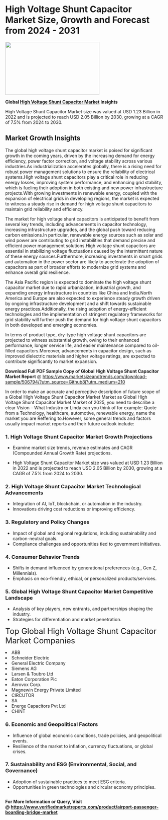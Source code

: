 <H1>High Voltage Shunt Capacitor Market Size, Growth and Forecast from 2024 - 2031</H1><img class="aligncenter size-medium wp-image-584254" src="https://thirdeyenews.in/wp-content/uploads/2024/09/Global-Market-Research-300x168.jpeg" alt="" width="300" height="168" /><p><strong>Global&nbsp;<a href="https://www.marketsizeandtrends.com/download-sample/506794/?utm_source=Github8j?utm_medium=210">High Voltage Shunt Capacitor Market</a> Insights</strong></p><p>High Voltage Shunt Capacitor Market size was valued at USD 1.23 Billion in 2022 and is projected to reach USD 2.05 Billion by 2030, growing at a CAGR of 7.5% from 2024 to 2030.</p><p><h2>Market Growth Insights</h2> <p>The global high voltage shunt capacitor market is poised for significant growth in the coming years, driven by the increasing demand for energy efficiency, power factor correction, and voltage stability across various industries.As industrialization accelerates globally, there is a rising need for robust power management solutions to ensure the reliability of electrical systems.High voltage shunt capacitors play a critical role in reducing energy losses, improving system performance, and enhancing grid stability, which is fueling their adoption in both existing and new power infrastructure projects.With growing investments in renewable energy, coupled with the expansion of electrical grids in developing regions, the market is expected to witness a steady rise in demand for high voltage shunt capacitors to maintain grid reliability and efficiency.</p> <p>The market for high voltage shunt capacitors is anticipated to benefit from several key trends, including advancements in capacitor technology, increasing infrastructure upgrades, and the global push toward reducing carbon emissions.In particular, renewable energy sources such as solar and wind power are contributing to grid instabilities that demand precise and efficient power management solutions.High voltage shunt capacitors are essential in stabilizing voltage fluctuations caused by the intermittent nature of these energy sources.Furthermore, increasing investments in smart grids and automation in the power sector are likely to accelerate the adoption of capacitors as part of broader efforts to modernize grid systems and enhance overall grid resilience.</p> <p>The Asia Pacific region is expected to dominate the high voltage shunt capacitor market due to rapid urbanization, industrial growth, and expanding energy infrastructure in countries like China and India.North America and Europe are also expected to experience steady growth driven by ongoing infrastructure development and a shift towards sustainable energy practices.Additionally, the rising adoption of energy-efficient technologies and the implementation of stringent regulatory frameworks for grid stability will further push the demand for high voltage shunt capacitors in both developed and emerging economies.</p> <p>In terms of product type, dry-type high voltage shunt capacitors are projected to witness substantial growth, owing to their enhanced performance, longer service life, and easier maintenance compared to oil-filled capacitors.Moreover, advancements in capacitor design, such as improved dielectric materials and higher voltage ratings, are expected to contribute significantly to market expansion.</p> <p><span class=""><strong>Download Full PDF Sample Copy of Global High Voltage Shunt Capacitor Market Report</strong> @ <a href="https://www.marketsizeandtrends.com/download-sample/506794/?utm_source=Github8j?utm_medium=210" target="_blank">https://www.marketsizeandtrends.com/download-sample/506794/?utm_source=Github8j?utm_medium=210</a></span></p><p>In order to make an accurate and perceptive description of future scope of a Global&nbsp;High Voltage Shunt Capacitor Market Market as Global&nbsp;High Voltage Shunt Capacitor Market Market of 2025, you need to describe a clear Vision &ndash; What Industry or Linda can you think of for example: Quote from a Technology, healthcare, automotive, renewable energy, name the market you are Reffering to.However, some general trends and factors usually impact market reports and their future outlook include:</p><h3>1.&nbsp;<strong>High Voltage Shunt Capacitor Market Growth Projections</strong></h3><ul><li>Examine market size trends, revenue estimates and CAGR (Compounded Annual Growth Rate) projections.</li><li><p>High Voltage Shunt Capacitor Market size was valued at USD 1.23 Billion in 2022 and is projected to reach USD 2.05 Billion by 2030, growing at a CAGR of 7.5% from 2024 to 2030.</p></li></ul><h3>2.&nbsp;<strong>High Voltage Shunt Capacitor Market Technological Advancements</strong></h3><ul><li>Integration of AI, IoT, blockchain, or automation in the industry.</li><li>Innovations driving cost reductions or improving efficiency.</li></ul><h3>3.&nbsp;<strong>Regulatory and Policy Changes</strong></h3><ul><li>Impact of global and regional regulations, including sustainability and carbon-neutral goals.</li><li>Compliance challenges and opportunities tied to government initiatives.</li></ul><h3>4.&nbsp;<strong>Consumer Behavior Trends</strong></h3><ul><li>Shifts in demand influenced by generational preferences (e.g., Gen Z, Millennials).</li><li>Emphasis on eco-friendly, ethical, or personalized products/services.</li></ul><h3>5.&nbsp;<strong>Global High Voltage Shunt Capacitor Market Competitive Landscape</strong></h3><ul><li>Analysis of key players, new entrants, and partnerships shaping the industry.</li><li>Strategies for differentiation and market penetration.</li></ul><p data-pm-slice="1 1 []"><span style="color: inherit; font-family: inherit; font-size: 25px;">Top Global High Voltage Shunt Capacitor Market Companies</span></p><div class="" data-test-id=""><p><li>ABB</li><li> Schneider Electric</li><li> General Electric Company</li><li> Siemens AG</li><li> Larsen & Toubro Ltd</li><li> Eaton Corporation Plc</li><li> Aerovox Corp.</li><li> Magnewin Energy Private Limited</li><li> CIRCUTOR</li><li> SA</li><li> Energe Capacitors Pvt Ltd</li><li> CHINT</li></p></div><h3>6.&nbsp;<strong>Economic and Geopolitical Factors</strong></h3><ul><li>Influence of global economic conditions, trade policies, and geopolitical events.</li><li>Resilience of the market to inflation, currency fluctuations, or global crises.</li></ul><h3>7.&nbsp;<strong>Sustainability and ESG (Environmental, Social, and Governance)</strong></h3><ul><li>Adoption of sustainable practices to meet ESG criteria.</li><li>Opportunities in green technologies and circular economy principles.</li></ul><h2><strong style="font-size: 14px;">For More Information or Query, Visit @&nbsp;</strong><a style="background-color: #ffffff; font-size: 14px;" href="https://www.marketsizeandtrends.com/report/high-voltage-shunt-capacitor-market/" target="_blank">https://www.verifiedmarketreports.com/product/airport-passenger-boarding-bridge-market</a></h2>